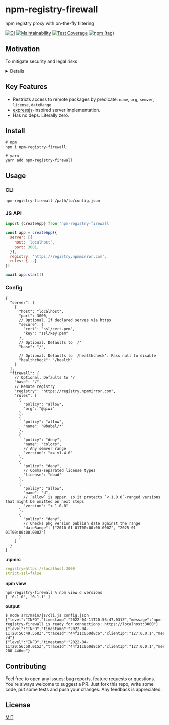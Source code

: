 # npm-registry-firewall
npm registry proxy with on-the-fly filtering

[![CI](https://github.com/antongolub/npm-registry-firewall/workflows/CI/badge.svg)](https://github.com/antongolub/npm-registry-firewall/actions)
[![Maintainability](https://api.codeclimate.com/v1/badges/ed66fb48706b02e64f8e/maintainability)](https://codeclimate.com/github/antongolub/npm-registry-firewall/maintainability)
[![Test Coverage](https://api.codeclimate.com/v1/badges/ed66fb48706b02e64f8e/test_coverage)](https://codeclimate.com/github/antongolub/npm-registry-firewall/test_coverage)
[![npm (tag)](https://img.shields.io/npm/v/npm-registry-firewall)](https://www.npmjs.com/package/npm-registry-firewall)

## Motivation
To mitigate security and legal risks

<details>
  <summary>Details</summary>

Open Source is essential for modern software development. [According to various estimates](https://www.perforce.com/blog/vcs/using-open-source-code-in-proprietary-software), at least 60% of the resulting codebase is composed of open repositories, libraries and packages. And keeps growing. [Synopsys OSSRA 2021 report](https://www.synopsys.com/content/dam/synopsys/sig-assets/reports/rep-ossra-2021.pdf) found that 98% of applications have open source components.

But _open_ does not mean _free_. The price is the risk that you take:
* Availability
* Security 
* Legality / license

Let's consider these problems in the context of the JS universe.

### Availability risks
JS packages are distributed in various ways: git repos, cdns and package registries.
Regardless of the method, there are only two entry types that are finally resolved by any pkg manager: git-commit pointers and tarball links.

```json
"dependencies": {
  "yaf" : "git://github.com/antongolub/yarn-audit-fix.git#commit-hash",
  "yaf2": "antongolub/yarn-audit-fix",
  "yarn-audit-fix" : "*"
}
```
```yaml
yaf2@antongolub/yarn-audit-fix:
  version "9.2.1"
  resolved "https://codeload.github.com/antongolub/yarn-audit-fix/tar.gz/706646bab3b4c7209596080127d90eab9a966be2"
  dependencies:
    "@types/find-cache-dir" "^3.2.1"
    "@types/fs-extra" "^9.0.13"
```
```json
"node_modules/yaf": {
  "name": "yarn-audit-fix",
  "version": "9.2.1",
  "resolved": "git+ssh://git@github.com/antongolub/yarn-audit-fix.git#706646bab3b4c7209596080127d90eab9a966be2",
  "license": "MIT",
```
```json
"node_modules/yarn-audit-fix": {
  "version": "9.2.1",
  "resolved": "https://registry.npmjs.org/yarn-audit-fix/-/yarn-audit-fix-9.2.1.tgz",
  "integrity": "sha512-4biFNP4ZLOHboB2cNVuhYyelTFR/twlfmGMQ2TgJgGRORMDM/rQdQqhJdVLuKvfdMLFEPJ832z6Ws5OoCnFcfA==",
  "dependencies": {
```
So the implementation of mirroring is fundamentally quite simple:
we just need to save and expose these assets from an alternative ssh/https entry point. Luckily this has already happened.
The main repository for JS code is [registry.npmjs.org](https://registry.npmjs.org/). 
And at least 5 public replicas are always available as alternatives:
* [https://registry.yarnpkg.com](https://registry.yarnpkg.com/)
* [https://registry.npmmirror.com](https://registry.npmmirror.com)
* [https://r.cnpmjs.org](https://r.cnpmjs.org/)
* [https://skimdb.npmjs.com/registry](https://skimdb.npmjs.com/registry/)
* [https://registry.npm.taobao.org](https://registry.npm.taobao.org/)

If this reliability level is not enough, you can easily run one more registry:
* [sonatype-nexus](https://help.sonatype.com/repomanager3/nexus-repository-administration/formats/npm-registry)
* [verdaccio.org](https://verdaccio.org/)

### Security risks
Any code may not work properly. Due to error or malice. Keep in mind that most OSS licenses **exclude any liability for damages**. It's also important to always remember that oss code is **not verified** before being published.
These two circumstances sometimes give rise to dangerous incidents like [colors.js](https://security.snyk.io/vuln/SNYK-JS-COLORS-2331906) or [node-ipc](https://snyk.io/blog/peacenotwar-malicious-npm-node-ipc-package-vulnerability/).

The independent audit process is expensive, time consuming, so only setting a delay before using new pkg version might be effective countermeasure.

### Legal risks
License agreement is an attribute of the moment: it can suddenly change and affect the development process (for example, [husky-5](https://blog.typicode.com/husky-5/)).
Uncontrolled use of new versions may have legal and financial consequences. Therefore, automated license checks should be part of CI/CD pipeline or the registry's own feature.

</details>

## Key Features
* Restricts access to remote packages by predicate: `name`, `org`, `semver`, `license`, `dateRange`
* [expressjs](https://expressjs.com/en/guide/using-middleware.html)-inspired server implementation.
* Has no deps. Literally zero.

## Install
```shell
# npm
npm i npm-registry-firewall

# yarn
yarn add npm-registry-firewall
```

## Usage
### CLI
```shell
npm-registry-firewall /path/to/config.json
```

### JS API
```js
import {createApp} from 'npm-registry-firewall'

const app = createApp({
  server: [{
    host: 'localhost',
    port: 3001,
  }],
  registry: 'https://registry.npmmirror.com',
  rules: {...}
})

await app.start()
```

### Config
```json5
{
  "server": [
    {
      "host": "localhost",
      "port": 3000,
      // Optional. If declared serves via https
      "secure": {
        "cert": "ssl/cert.pem",
        "key": "ssl/key.pem"
      },
      // Optional. Defaults to '/'
      "base": "/",

      // Optional. Defaults to '/healthcheck'. Pass null to disable
      "healthcheck": "/health"
    }
  ],
  "firewall": {
    // Optional. Defaults to '/'
    "base": "/",
    // Remote registry
    "registry": "https://registry.npmmirror.com",
    "rules": [
      {
        "policy": "allow",
        "org": "@qiwi"
      },
      {
        "policy": "allow",
        "name": "@babel/*"
      },
      {
        "policy": "deny",
        "name": "colors",
        // Any semver range
        "version": ">= v1.4.0"
      },
      {
        "policy": "deny",
        // Comma-separated license types
        "license": "dbad"
      },
      {
        "policy": "allow",
        "name": "d",
        // `allow` is upper, so it protects `< 1.0.0`-ranged versions that might be omitted on next steps
        "version": "< 1.0.0"
      },
      {
        "policy": "deny",
        // Checks pkg version publish date against the range
        "dateRange": ["2010-01-01T00:00:00.000Z", "2025-01-01T00:00:00.000Z"]
      }
    ]
  }
}
```
**.npmrc**
```yaml
registry=https://localhost:3000
strict-ssl=false
```
**npm view**
```shell
npm-registry-firewall % npm view d versions                          
[ '0.1.0', '0.1.1' ]
```
**output**
```shell
$ node src/main/js/cli.js config.json
{"level":"INFO","timestamp":"2022-04-11T20:56:47.031Z","message":"npm-registry-firewall is ready for connections: https://localhost:3000"}
{"level":"INFO","timestamp":"2022-04-11T20:56:49.568Z","traceId":"44f21c050d8c6","clientIp":"127.0.0.1","message":"GET /d"}
{"level":"INFO","timestamp":"2022-04-11T20:56:50.015Z","traceId":"44f21c050d8c6","clientIp":"127.0.0.1","message":"HTTP 200 446ms"}
```

## Contributing
Feel free to open any issues: bug reports, feature requests or questions.
You're always welcome to suggest a PR. Just fork this repo, write some code, put some tests and push your changes.
Any feedback is appreciated.

## License
[MIT](./LICENSE)
